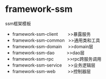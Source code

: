 # framework-ssm
ssm框架模板

- framework-ssm-client      &nbsp;&nbsp;&nbsp;&nbsp;&nbsp;&nbsp;&nbsp;>>暴露服务
- framework-ssm-common      &nbsp;&nbsp;>>通用类和工具
- framework-ssm-domain      &nbsp;&nbsp;&nbsp;&nbsp;>>domain层
- framework-ssm-dao         &nbsp;&nbsp;&nbsp;&nbsp;&nbsp;&nbsp;&nbsp;&nbsp;&nbsp;>>dao层
- framework-ssm-rpc         &nbsp;&nbsp;&nbsp;&nbsp;&nbsp;&nbsp;&nbsp;&nbsp;&nbsp;&nbsp;>>rpc跨服务调用
- framework-ssm-service     &nbsp;&nbsp;&nbsp;&nbsp;>>业务逻辑层
- framework-ssm-web         &nbsp;&nbsp;&nbsp;&nbsp;&nbsp;&nbsp;&nbsp;&nbsp;&nbsp;>>控制器层
